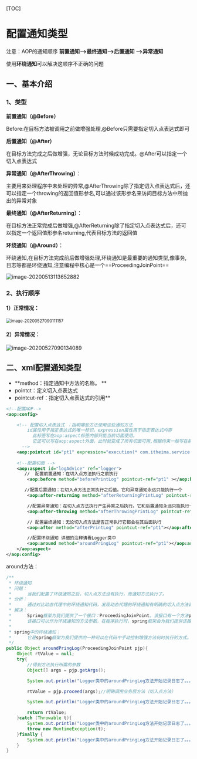 

[TOC]



# 配置通知类型

注意：AOP的通知顺序  **前置通知-->最终通知-->后置通知 -->异常通知**

使用**环绕通知**可以解决这顺序不正确的问题

## 一、基本介绍

### 1、类型

**前置通知（@Before）**

​		Before:在目标方法被调用之前做增强处理,@Before只需要指定切入点表达式即可

**后置通知（@After）**

​			在目标方法完成之后做增强，无论目标方法时候成功完成。@After可以指定一个切入点表达式

 **异常通知（@AfterThrowing）**：

​		主要用来处理程序中未处理的异常,@AfterThrowing除了指定切入点表达式后，还可以指定一个throwing的返回值形参名,可以通过该形参名来访问目标方法中所抛出的异常对象

 **最终通知（@AfterReturning）**：

​		在目标方法正常完成后做增强,@AfterReturning除了指定切入点表达式后，还可以指定一个返回值形参名returning,代表目标方法的返回值

 **环绕通知（@Around）**：

​		环绕通知,在目标方法完成前后做增强处理,环绕通知是最重要的通知类型,像事务,日志等都是环绕通知,注意编程中核心是一个==ProceedingJoinPoint==



![image-20200513113652882](https://gitee.com/BlacksJack/picture-bed/raw/master/img/20200910165915.png)



### 2、执行顺序

#### 1）正常情况：

<img src="https://gitee.com/BlacksJack/picture-bed/raw/master/img/20200910165916.png" alt="image-20200527090111157" style="zoom:80%;" />



#### 2）异常情况：

![image-20200527090134089](https://gitee.com/BlacksJack/picture-bed/raw/master/img/20200910165917.png)













## 二、xml配置通知类型

- **method：指定通知中方法的名称。        **
- pointct：定义切入点表达式       
- pointcut-ref：指定切入点表达式的引用**

```xml
<!--配置AOP-->
<aop:config>

    <!-- 配置切入点表达式 ：指明哪些方法使用这些通知方法
        id属性用于指定表达式的唯一标识。expression属性用于指定表达式内容
          此标签写在aop:aspect标签内部只能当前切面使用。
          它还可以写在aop:aspect外面，此时就变成了所有切面可用,根据约束一般写在前面
      -->
    <aop:pointcut id="pt1" expression="execution(* com.itheima.service.impl.*.*(..))"></aop:pointcut>
    
    <!--配置切面 -->
    <aop:aspect id="logAdvice" ref="logger">
       //  配置前置通知：在切入点方法执行之前执行
        <aop:before method="beforePrintLog" pointcut-ref="pt1" ></aop:before>

       //配置后置通知：在切入点方法正常执行之后值。它和异常通知永远只能执行一个
        <aop:after-returning method="afterReturningPrintLog" pointcut-ref="pt1"></aop:after-returning>

        //配置异常通知：在切入点方法执行产生异常之后执行。它和后置通知永远只能执行一个
        <aop:after-throwing method="afterThrowingPrintLog" pointcut-ref="pt1"></aop:after-throwing>

        // 配置最终通知：无论切入点方法是否正常执行它都会在其后面执行
        <aop:after method="afterPrintLog" pointcut-ref="pt1"></aop:after>

        //配置环绕通知 详细的注释请看Logger类中
        <aop:around method="aroundPringLog" pointcut-ref="pt1"></aop:around>
    </aop:aspect>
</aop:config>
```

around方法：

```java
/**
 * 环绕通知
 * 问题：
 *      当我们配置了环绕通知之后，切入点方法没有执行，而通知方法执行了。
 * 分析：
 *      通过对比动态代理中的环绕通知代码，发现动态代理的环绕通知有明确的切入点方法调用，而我们的代码中没有。
 * 解决：
 *      Spring框架为我们提供了一个接口：ProceedingJoinPoint。该接口有一个方法proceed()，此方法就相当于明确调用切入点方法。
 *      该接口可以作为环绕通知的方法参数，在程序执行时，spring框架会为我们提供该接口的实现类供我们使用。
 *
 * spring中的环绕通知：
 *      它是spring框架为我们提供的一种可以在代码中手动控制增强方法何时执行的方式。
 */
public Object aroundPringLog(ProceedingJoinPoint pjp){
    Object rtValue = null;
    try{
        //得到方法执行所需的参数
        Object[] args = pjp.getArgs();

        System.out.println("Logger类中的aroundPringLog方法开始记录日志了。。。前置");

        rtValue = pjp.proceed(args);//明确调用业务层方法（切入点方法）

        System.out.println("Logger类中的aroundPringLog方法开始记录日志了。。。后置");

        return rtValue;
    }catch (Throwable t){
        System.out.println("Logger类中的aroundPringLog方法开始记录日志了。。。异常");
        throw new RuntimeException(t);
    }finally {
        System.out.println("Logger类中的aroundPringLog方法开始记录日志了。。。最终");
    }
}
```

